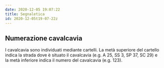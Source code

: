 ```yaml
---
date: 2020-12-05 19:07:22
title: Segnaletica
id: 2020-12-05t19-07-22z
---
```


## Numerazione cavalcavia

I cavalcavia sono individuati mediante cartelli. La metà superiore del cartello
indica la strada dove è situato il cavalcavia (e.g. A 25, SS 3, SP 37, SC 29) e
la metà inferiore indica il numero del cavalcavia (e.g. 123).

